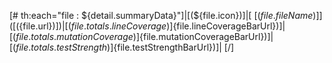[# th:each="file : ${detail.summaryData}"]|[(${file.icon})]|[ [(${file.fileName})] ]([(${file.url})])|[(${file.totals.lineCoverage})]% [(${file.lineCoverageBarUrl})]|[(${file.totals.mutationCoverage})]% [(${file.mutationCoverageBarUrl})]|[(${file.totals.testStrength})]% [(${file.testStrengthBarUrl})]|
[/]
